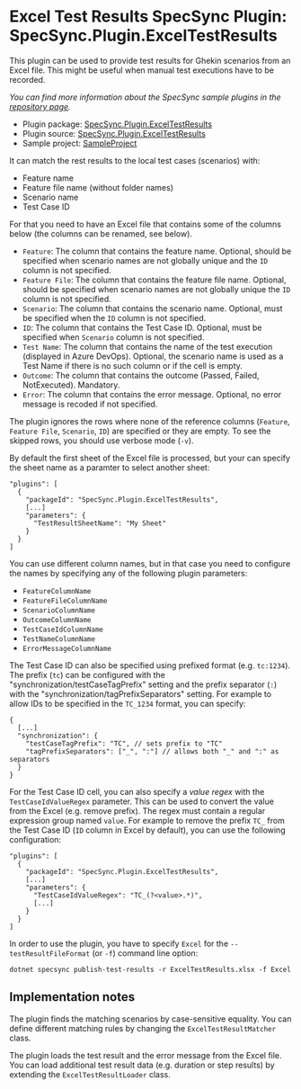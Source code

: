 # Excel Test Results SpecSync Plugin: SpecSync.Plugin.ExcelTestResults

This plugin can be used to provide test results for Ghekin scenarios from an Excel file. This might 
be useful when manual test executions have to be recorded.

*You can find more information about the SpecSync sample plugins in the [repository page](https://github.com/specsolutions/specsync-sample-plugins#readme).*

* Plugin package: [SpecSync.Plugin.ExcelTestResults](https://www.nuget.org/packages/SpecSync.Plugin.ExcelTestResults)
* Plugin source: [SpecSync.Plugin.ExcelTestResults](SpecSync.Plugin.ExcelTestResults)
* Sample project: [SampleProject](SampleProject)

It can match the rest results to the local test cases (scenarios) with:

* Feature name
* Feature file name (without folder names)
* Scenario name
* Test Case ID

For that you need to have an Excel file that contains some of the columns below (the columns can be renamed, see below).

* `Feature`: The column that contains the feature name. Optional, should be specified when scenario names are not globally unique and the `ID` column is not specified.
* `Feature File`: The column that contains the feature file name. Optional, should be specified when scenario names are not globally unique the `ID` column is not specified.
* `Scenario`: The column that contains the scenario name. Optional, must be specified when the `ID` column is not specified.
* `ID`: The column that contains the Test Case ID. Optional, must be specified when `Scenario` column is not specified.
* `Test Name`: The column that contains the name of the test execution (displayed in Azure DevOps). Optional, the scenario name is used as a Test Name if there is no such column or if the cell is empty.
* `Outcome`: The column that contains the outcome (Passed, Failed, NotExecuted). Mandatory.
* `Error`: The column that contains the error message. Optional, no error message is recoded if not specified.

The plugin ignores the rows where none of the reference columns (`Feature`, `Feature File`, `Scenario`, `ID`) are specified or they are empty. To see the skipped rows, you should use verbose mode (`-v`).

By default the first sheet of the Excel file is processed, but your can specify the sheet name as a paramter to select another sheet:

```
"plugins": [
  {
    "packageId": "SpecSync.Plugin.ExcelTestResults",
    [...]
    "parameters": {
      "TestResultSheetName": "My Sheet"
    }
  }
]
```

You can use different column names, but in that case you need to configure the names by specifying any of the following plugin parameters:

* `FeatureColumnName`
* `FeatureFileColumnName`
* `ScenarioColumnName`
* `OutcomeColumnName`
* `TestCaseIdColumnName`
* `TestNameColumnName`
* `ErrorMessageColumnName`

The Test Case ID can also be specified using prefixed format (e.g. `tc:1234`). The prefix (`tc`) can be configured with the "synchronization/testCaseTagPrefix" setting and the prefix separator (`:`) with the "synchronization/tagPrefixSeparators" setting. For example to allow IDs to be specified in the `TC_1234` format, you can specify:

```
{
  [...]
  "synchronization": {
    "testCaseTagPrefix": "TC", // sets prefix to "TC"
    "tagPrefixSeparators": ["_", ":"] // allows both "_" and ":" as separators
  }
}
```

For the Test Case ID cell, you can also specify a *value regex* with the `TestCaseIdValueRegex` parameter. 
This can be used to convert the value from the Excel (e.g. remove prefix). 
The regex must contain a regular expression group named `value`. 
For example to remove the prefix `TC_` from the Test Case ID (`ID` column in Excel by default), you can use the following configuration:

```
"plugins": [
  {
    "packageId": "SpecSync.Plugin.ExcelTestResults",
    [...]
    "parameters": {
      "TestCaseIdValueRegex": "TC_(?<value>.*)",
      [...]
    }
  }
]
```

In order to use the plugin, you have to specify `Excel` for the `--testResultFileFormat` (or `-f`) command line option:

```
dotnet specsync publish-test-results -r ExcelTestResults.xlsx -f Excel
```

## Implementation notes

The plugin finds the matching scenarios by case-sensitive equality. You can define different matching rules by changing the `ExcelTestResultMatcher` class.

The plugin loads the test result and the error message from the Excel file. You can load additional test result data (e.g. duration or step results) by extending the `ExcelTestResultLoader` class.
